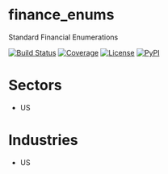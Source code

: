 # finance_enums
Standard Financial Enumerations

[![Build Status](https://github.com/timkpaine/finance_enums/workflows/Build%20Status/badge.svg?branch=main)](https://github.com/timkpaine/finance_enums/actions?query=workflow%3A%22Build+Status%22)
[![Coverage](https://codecov.io/gh/timkpaine/finance_enums/branch/main/graph/badge.svg?token=ag2j2TV2wE)](https://codecov.io/gh/timkpaine/finance_enums)
[![License](https://img.shields.io/github/license/timkpaine/finance_enums.svg)](https://pypi.python.org/pypi/finance_enums/)
[![PyPI](https://img.shields.io/pypi/v/finance_enums.svg)](https://pypi.python.org/pypi/finance_enums/)

# Sectors
- US

# Industries
- US
